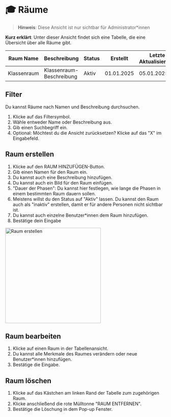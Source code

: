 # 🎓 Räume

> **Hinweis**: Diese Ansicht ist nur sichtbar für Administrator\*innen

**Kurz erklärt**: Unter dieser Ansicht findet sich eine Tabelle, die eine Übersicht über alle Räume gibt.

| Raum Name       | Beschreibung           | Status   | Erstellt         | Letzte Aktualisierung |
|------------------|------------------------|----------|------------------|-----------------------|
| Klassenraum  | Klassenraum-Beschreibung | Aktiv    | 01.01.2025       | 05.01.2025           |

## Filter
Du kannst Räume nach Namen und Beschreibung durchsuchen.

1. Klicke auf das Filtersymbol.
2. Wähle entweder Name oder Beschreibung aus.
3. Gib einen Suchbegriff ein.
4. Optional: Möchtest du die Ansicht zurücksetzen? Klicke auf das "X" im Eingabefeld. 

## Raum erstellen

1. Klicke auf den RAUM HINZUFÜGEN-Button.
3. Gib einen Namen für den Raum ein.
4. Du kannst auch eine Beschreibung hinzufügen.
5. Du kannst auch ein Bild für den Raum einfügen.
5. "Dauer der Phasen": Du kannst hier festlegen, wie lange die Phasen in einem bestimmten Raum dauern sollen.
6. Meistens willst du den Status auf "Aktiv" lassen. Du kannst den Raum auch als "inaktiv" erstellen, damit er für andere Personen nicht sichtbar ist.
7. Du kannst auch einzelne Benutzer\*innen dem Raum hinzufügen. 
7. Bestätige dein Eingabe

<img src="/screenshots/raum_hinzufügen.png" alt="Raum erstellen" style="height: 300px;">

## Raum bearbeiten
1. Klicke auf einen Raum in der Tabellenansicht.
2. Du kannst alle Merkmale des Raumes verändern oder neue Benutzer\*innen hinzufügen.
4. Bestätige die Eingabe.

## Raum löschen
1. Klicke auf das Kästchen am linken Rand der Tabelle zum zugehörigen Raum.
2. Klicke anschließend die rote Mülltonne "RAUM ENTFERNEN".
3. Bestätige die Löschung in dem Pop-up Fenster.